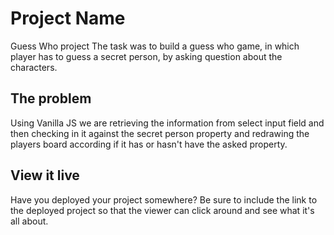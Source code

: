 # Project Name

Guess Who project
The task was to build a guess who game, in which player has to guess a secret person, by asking question about the characters.

## The problem

Using Vanilla JS we are retrieving the information from select input field and then checking in it against the secret person property and redrawing the players board according if it has or hasn't have the asked property.

## View it live

Have you deployed your project somewhere? Be sure to include the link to the deployed project so that the viewer can click around and see what it's all about.
